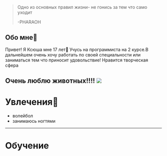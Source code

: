 >Oдно из основных правил жизни- не гонись за тем что само уходит
>
>-PHARAOH
## Обо мне🌷

Привет! Я Ксюша мне 17 лет👋 
Учусь на программиста на 2 курсе.В дальнейшем очень хочу работать по своей специальности или заниматься тем что приносит удовольствие!
Нравится творческая сфера

Очень люблю животных!!!!
![](https://www.fund4dogs.ru/wp-content/uploads/2024/06/1000097411-1.jpg)
---
# Увлечения🎲
 * волейбол
 * занимаюсь ногтями
---
 # Обучение
 



